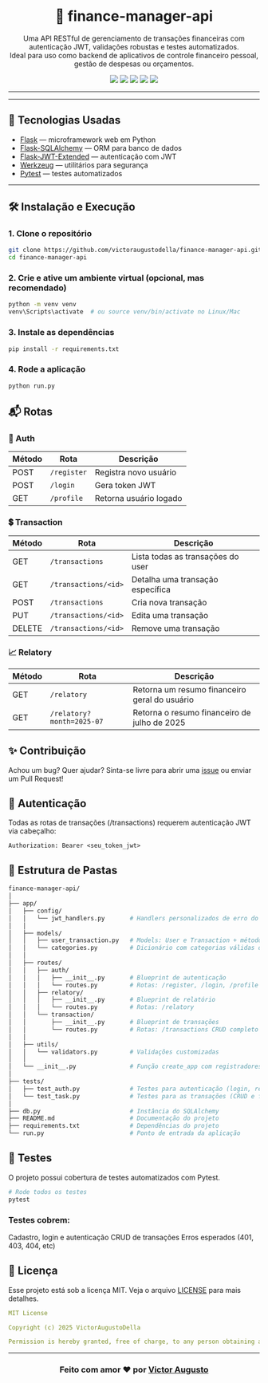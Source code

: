 <h1 align="center">💼 finance-manager-api</h1>

<p align="center">
  Uma API RESTful de gerenciamento de transações financeiras com autenticação JWT, validações robustas e testes automatizados.<br>
  Ideal para uso como backend de aplicativos de controle financeiro pessoal, gestão de despesas ou orçamentos.
</p>

<p align="center">
  <img src="https://img.shields.io/badge/Python-3.11-blue?style=flat-square&logo=python" />
  <img src="https://img.shields.io/badge/Flask-3.1.0-lightgrey?style=flat-square&logo=flask" />
  <img src="https://img.shields.io/badge/FlaskSQLAlchemy-3.1.1-ff6347?style=flat-square" />
  <img src="https://img.shields.io/badge/Pytest-Testes-6c5ce7?style=flat-square" />
  <img src="https://img.shields.io/badge/Status-Em_Desenvolvimento-orange?style=flat-square" />
</p>

<hr>

---

## 🚀 Tecnologias Usadas

- [Flask](https://flask.palletsprojects.com/) — microframework web em Python
- [Flask-SQLAlchemy](https://flask-sqlalchemy.palletsprojects.com/) — ORM para banco de dados
- [Flask-JWT-Extended](https://flask-jwt-extended.readthedocs.io/) — autenticação com JWT
- [Werkzeug](https://werkzeug.palletsprojects.com/) — utilitários para segurança
- [Pytest](https://docs.pytest.org/) — testes automatizados

---

## 🛠️ Instalação e Execução


 ### 1. Clone o repositório
 ```bash
git clone https://github.com/victoraugustodella/finance-manager-api.git
cd finance-manager-api
```
### 2. Crie e ative um ambiente virtual (opcional, mas recomendado)
```bash
python -m venv venv
venv\Scripts\activate  # ou source venv/bin/activate no Linux/Mac
```
### 3. Instale as dependências
```bash
pip install -r requirements.txt
```
### 4. Rode a aplicação
```bash
python run.py
```
## 📬 Rotas
### 🔐 Auth

| Método | Rota        | Descrição              |
| ------ | ----------- | ---------------------- |
| POST   | `/register` | Registra novo usuário  |
| POST   | `/login`    | Gera token JWT         |
| GET    | `/profile`  | Retorna usuário logado |

### 💲 Transaction

| Método | Rota                  | Descrição                         |
| ------ | --------------------- | --------------------------------- |
| GET    | `/transactions`       | Lista todas as transações do user |
| GET    | `/transactions/<id>`  | Detalha uma transação específica  |
| POST   | `/transactions`       | Cria nova transação               |
| PUT    | `/transactions/<id>`  | Edita uma transação               |
| DELETE | `/transactions/<id>`  | Remove uma transação              |

### 📈 Relatory

| Método | Rota                      | Descrição                                     |
| ------ | ------------------------- | --------------------------------------------- |
| GET    | `/relatory`               | Retorna um resumo financeiro geral do usuário |
| GET    | `/relatory?month=2025-07` | Retorna o resumo financeiro de julho de 2025  |

## ✨ Contribuição
Achou um bug? Quer ajudar?
Sinta-se livre para abrir uma [issue](https://github.com/VictorAugustoDella/finance-manager-api/issues) ou enviar um Pull Request!

## 🔐 Autenticação
Todas as rotas de transações (/transactions) requerem autenticação JWT via cabeçalho:
```http
Authorization: Bearer <seu_token_jwt>
```

## 📁 Estrutura de Pastas
```bash
finance-manager-api/
│
├── app/
│   ├── config/
│   │   └── jwt_handlers.py       # Handlers personalizados de erro do JWT
│   │   
│   ├── models/
│   │   ├── user_transaction.py   # Models: User e Transaction + método to_dict()
│   │   └── categories.py         # Dicionário com categorias válidas de transações por tipo
│   │
│   ├── routes/
│   │   ├── auth/
│   │   │   ├── __init__.py       # Blueprint de autenticação
│   │   │   └── routes.py         # Rotas: /register, /login, /profile
│   │   ├── relatory/
│   │   │   ├── __init__.py       # Blueprint de relatório
│   │   │   └── routes.py         # Rotas: /relatory
│   │   └── transaction/
│   │       ├── __init__.py       # Blueprint de transações
│   │       └── routes.py         # Rotas: /transactions CRUD completo
│   │   
│   ├── utils/
│   │   └── validators.py         # Validações customizadas
│   │  
│   └── __init__.py               # Função create_app com registradores e configs
│
├── tests/
│   ├── test_auth.py              # Testes para autenticação (login, register, me)
│   └── test_task.py              # Testes para as transações (CRUD e filtros)
│
├── db.py                         # Instância do SQLAlchemy
├── README.md                     # Documentação do projeto
├── requirements.txt              # Dependências do projeto
└── run.py                        # Ponto de entrada da aplicação
```
## 🧪 Testes
O projeto possui cobertura de testes automatizados com Pytest.
```bash
# Rode todos os testes
pytest
```
### Testes cobrem:
Cadastro, login e autenticação
CRUD de transações
Erros esperados (401, 403, 404, etc)

## 📄 Licença
Esse projeto está sob a licença MIT. Veja o arquivo [LICENSE](https://github.com/VictorAugustoDella/finance-manager-api/blob/main/LICENSE) para mais detalhes.
```yaml
MIT License

Copyright (c) 2025 VictorAugustoDella

Permission is hereby granted, free of charge, to any person obtaining a copy...
```
---

<h3 align="center">
  Feito com amor ❤️ por <a href="https://github.com/VictorAugustoDella"><b>Victor Augusto</b></a>
</h3>